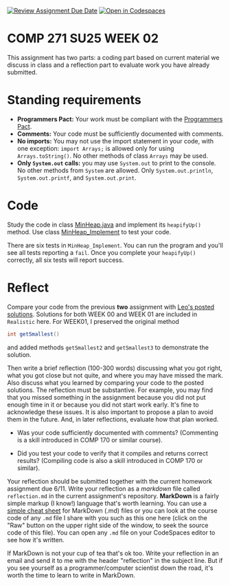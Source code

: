 [![Review Assignment Due Date](https://classroom.github.com/assets/deadline-readme-button-22041afd0340ce965d47ae6ef1cefeee28c7c493a6346c4f15d667ab976d596c.svg)](https://classroom.github.com/a/5jO3B4Qw)
[![Open in Codespaces](https://classroom.github.com/assets/launch-codespace-2972f46106e565e64193e422d61a12cf1da4916b45550586e14ef0a7c637dd04.svg)](https://classroom.github.com/open-in-codespaces?assignment_repo_id=19744996)
# COMP 271 SU25 WEEK 02

This assignment has two parts: a coding part based on current material we discuss in class and a reflection part to evaluate work you have already submitted.


# Standing requirements

* **Programmers Pact:** Your work must be compliant with the [Programmers Pact](./ProgrammerPact.pdf). 
* **Comments:** Your code must be sufficiently documented with comments.
* **No imports:** You may not use the import statement in your code, with one exception: `import Arrays;` is allowed only for using `Arrays.toString()`. No other methods of class `Arrays` may be used.
* **Only `System.out` calls:** you may use `System.out` to print to the console. No other methods from `System` are allowed. Only `System.out.println`, `System.out.printf`, and `System.out.print`. 
 

# Code

Study the code in class [MinHeap.java](./MinHeap.java) and implement its `heapifyUp()` method. Use class [MinHeap_Implement](./MinHeap_Implement.java) to test your code. 

There are six tests in `MinHeap_Implement`. You can run the program and you'll see all tests reporting a `fail`. Once you complete your `heapifyUp()` correctly, all six tests will report success.


# Reflect

Compare your code from the previous **two** assignment with [Leo's posted solutions](./Realistic.java). Solutions for both WEEK 00 and WEEK 01 are included in `Realistic` here. For WEEK01, I preserved the original method 
```java
int getSmallest()
```
and added methods `getSmallest2` and `getSmallest3` to demonstrate the solution.

Then write a brief reflection (100-300 words) discussing what you got right, what you got close but not quite, and where you may have missed the mark. Also discuss what you learned by comparing your code to the posted solutions. The reflection must be substantive. For example, you may find that you missed something in the assignment because you did not put enough time in it or because you did not start work early. It's fine to acknowledge these issues. It is also important to propose a plan to avoid them in the future. And, in later reflections, evaluate how that plan worked.

* Was your code sufficiently documented with comments? (Commenting is a skill introduced in COMP 170 or similar course).

* Did you test your code to verify that it compiles and returns correct results? (Compiling code is also a skill introduced in COMP 170 or similar).

Your reflection should be submitted together with the current homework assignment due 6/11. Write your reflection as a *markdown* file called `reflection.md` in the current assignment's repository. **MarkDown** is a fairly simple markup (I know!) language that's worth learning. You can use a [simple cheat sheet](https://www.markdownguide.org/basic-syntax/) for MarkDown (.md) files or you can look at the course code of any `.md` file I share with you such as this one here (click on the "Raw" button on the upper right side of the window, to seek the source code of this file). You can open any `.md` file on your CodeSpaces editor to see how it's written. 

If MarkDown is not your cup of tea that's ok too. Write your reflection in an email and send it to me with the header "reflection" in the subject line. But if you see yourself as a programmer/computer scientist down the road, it's worth the time to learn to write in MarkDown.
